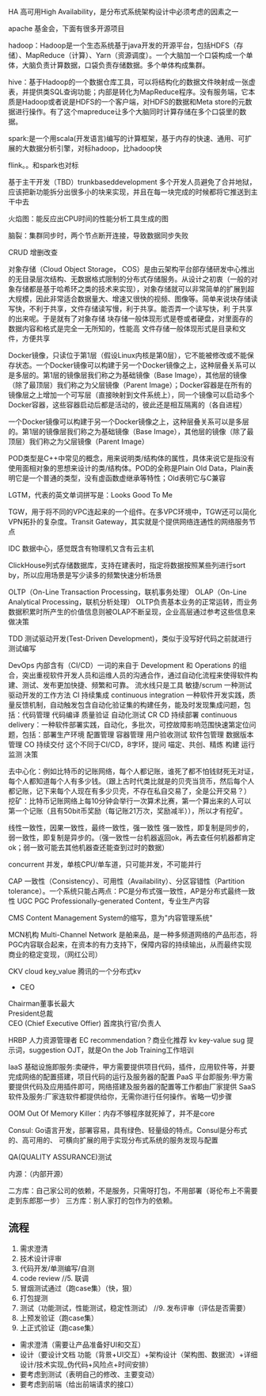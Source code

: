 HA 高可用High Availability，是分布式系统架构设计中必须考虑的因素之一

apache 基金会，下面有很多开源项目

hadoop：Hadoop是一个生态系统基于java开发的开源平台，包括HDFS（存储）、MapReduce（计算）、Yarn（资源调度）。一个大脑加一个口袋构成一个单体，大脑负责计算数据，口袋负责存储数据。多个单体构成集群。

hive：基于Hadoop的一个数据仓库工具，可以将结构化的数据文件映射成一张虚表，并提供类SQL查询功能；内部是转化为MapReduce程序。没有服务端，它本质是Hadoop或者说是HDFS的一个客户端，对HDFS的数据和Meta store的元数据进行操作。有了这个mapreduce让多个大脑同时计算存储在多个口袋里的数据。

spark:是一个用scala(开发语言)编写的计算框架，基于内存的快速、通用、可扩展的大数据分析引擎，对标hadoop，比hadoop快

flink。。和spark也对标

基于主干开发（TBD）trunkbaseddevelopment
多个开发人员避免了合并地狱，应该把新功能拆分出很多小的块来实现，并且在每一块完成的时候都将它推送到主干中去

火焰图：能反应出CPU时间的性能分析工具生成的图

脑裂：集群同步时，两个节点断开连接，导致数据同步失败

CRUD 增删改查

对象存储（Cloud Object Storage， COS）是由云架构平台部存储研发中心推出的无目录层次结构、无数据格式限制的分布式存储服务。从设计之初衷（一般的对象存储都是基于哈希环之类的技术来实现），对象存储就可以非常简单的扩展到超大规模，因此非常适合数据量大、增速又很快的视频、图像等。简单来说块存储读写快，不利于共享，文件存储读写慢，利于共享。能否弄一个读写快，利 于共享的出来呢。于是就有了对象存储
块存储一般体现形式是卷或者硬盘，对里面存的数据内容和格式是完全一无所知的，性能高
文件存储一般体现形式是目录和文件，方便共享


Docker镜像，只读位于第1层（假设Linux内核是第0层），它不能被修改或不能保存状态。一个Docker镜像可以构建于另一个Docker镜像之上，这种层叠关系可以是多层的。第1层的镜像层我们称之为基础镜像（Base Image），其他层的镜像（除了最顶层）我们称之为父层镜像（Parent Image）；Docker容器是在所有的镜像层之上增加一个可写层（直接映射到文件系统上），同一个镜像可以启动多个Docker容器，这些容器启动后都是活动的，彼此还是相互隔离的（各自进程）

一个Docker镜像可以构建于另一个Docker镜像之上，这种层叠关系可以是多层的。第1层的镜像层我们称之为基础镜像（Base Image），其他层的镜像（除了最顶层）我们称之为父层镜像（Parent Image）

POD类型是C++中常见的概念，用来说明类/结构体的属性，具体来说它是指没有使用面相对象的思想来设计的类/结构体。POD的全称是Plain Old Data，Plain表明它是一个普通的类型，没有虚函数虚继承等特性；Old表明它与C兼容

LGTM，代表的英文单词拼写是：Looks Good To Me

TGW，用于将不同的VPC连起来的一个组件。在多VPC环境中，TGW还可以简化VPN拓扑的复杂度。Transit Gateway，其实就是个提供网络连通性的网络服务节点

IDC 数据中心，感觉既含有物理机又含有云主机

ClickHouse列式存储数据库，支持在建表时，指定将数据按照某些列进行sort by，所以应用场景是写少读多的频繁快速分析场景

OLTP（On-Line Transaction Processing，联机事务处理）
OLAP（On-Line Analytical Processing，联机分析处理）
OLTP负责基本业务的正常运转，而业务数据积累时所产生的价值信息则被OLAP不断呈现，企业高层通过参考这些信息来做决策

TDD 测试驱动开发(Test-Driven Development)，类似于没写好代码之前就进行测试编写

DevOps 内部含有（CI/CD）一词的来自于 Development 和 Operations 的组合，突出重视软件开发人员和运维人员的沟通合作，通过自动化流程来使得软件构建、测试、发布更加快捷、频繁和可靠。
流水线只是工具
敏捷/scrum 一种测试驱动开发的工作方法
CI 持续集成 continuous integration 一种软件开发实践，质量反馈机制，自动触发包含自动化验证集的构建任务，能及时发现集成问题，包括：代码管理 代码编译 质量验证 自动化测试 CR
CD 持续部署 continuous delivery：一种软件部署实践，自动化，多批次，可控故障影响范围快速第定位问题，包括：部署生产环境 配置管理 容器管理 用户验收测试 软件包管理 数据版本管理
CO 持续交付 这个不同于CI/CD，8字环，提问 喵定、共创、精炼 构建 运行 监测 决策

去中心化：例如比特币的记账网络，每个人都记账，谁死了都不怕钱财死无对证，每个人都知道每个人有多少钱。（跟上古时代类比就是的贝壳当货币，然后每个人都记账，记下来每个人现在有多少贝壳，不存在私自交易了，全是公开交易？）
挖矿：比特币记账网络上每10分钟会举行一次算术比赛，第一个算出来的人可以第一个记账（且有50bit币奖励（每记账21万次，奖励减半）），所以才有挖矿。

线性一致性，因果一致性，最终一致性，强一致性
强一致性，即复制是同步的，弱一致性，即复制是异步的。（强一致性一台机器返回ok，再去查任何机器都肯定ok；弱一致可能去其他机器查还能查到过时的数据）

concurrent 并发，单核CPU/单车道，只可能并发，不可能并行

CAP 一致性（Consistency）、可用性（Availability）、分区容错性（Partition tolerance）。一个系统只能占两点：PC是分布式强一致性，AP是分布式最终一致性
UGC
PGC Professionally-generated Content，专业生产内容

CMS Content Management System的缩写，意为"内容管理系统"

MCN机构 Multi-Channel Network 是舶来品，是一种多频道网络的产品形态，将PGC内容联合起来，在资本的有力支持下，保障内容的持续输出，从而最终实现商业的稳定变现，（网红公司）

CKV cloud key_value 腾讯的一个分布式kv
* CEO

Chairman董事长最大  
President总裁  
CEO (Chief Executive Offier) 首席执行官/负责人  

HRBP 人力资源管理者
EC recommendation？商业化推荐
kv key-value
sug 提示词，suggestion
OJT，就是On the Job Training工作培训


IaaS 基础设施即服务:卖硬件，甲方需要提供项目代码，插件，应用软件等，并要完成网络的配置搭建，项目代码的运行及服务器的配置
PaaS 平台即服务:甲方需要提供代码及应用插件即可，网络搭建及服务器的配置等工作都由厂家提供
SaaS 软件及服务:厂家连软件都提供给你，无需你进行任何操作。省略一切步骤

OOM Out Of Memory Killer：内存不够程序就死掉了，并不是core

Consul: Go语言开发，部署容易，具有绿色、轻量级的特点。Consul是分布式的、高可用的、 可横向扩展的用于实现分布式系统的服务发现与配置


QA(QUALITY ASSURANCE)测试

内源：（内部开源）

二方库：自己家公司的依赖，不是服务，只需呀打包，不用部署（哥伦布上不需要走到东郎那一步）
三方库：别人家打的包作为的依赖。


## 流程
1. 需求澄清
2. 技术设计评审
3. 代码开发/单测编写/自测
4. code review
//5. 联调
6. 冒烟测试通过（跑case集）（快，狠）
7. 打包提测
8. 测试（功能测试，性能测试，稳定性测试）
//9. 发布评审（评估是否需要）
10. 上预发验证（跑case集）
11. 上正式验证（跑case集）


- 需求澄清（需要让产品准备好UI和交互）
- 设计（要设计文档 功能（背景+UI交互）+架构设计（架构图、数据流）+详细设计/技术实现_伪代码+风险点+时间安排）
- 要考虑到测试（表明自己的修改、主要变动）
- 要考虑到前端（给出前端请求的接口）